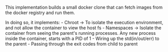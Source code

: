 This implementation builds a small docker clone that can fetch images from the docker registry and run them.

In doing so, it implements:
    - Chroot -> To isolate the execution environment, and not allow the container to view the host fs
    - Namespaces -> Isolate the container from seeing the parent's running processes. Any new process inside the container,
        starts with a PID of 1
    - Wiring up the std(in/out/err) to the parent
    - Passing through the exit codes from child to parent

